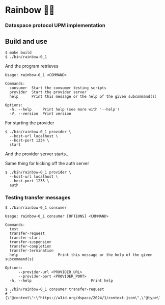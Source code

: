 # Rainbow 🌈🌈

### Dataspace protocol UPM implementation

## Build and use

```shell
$ make build
$ ./bin/rainbow-0_1
```

And the program retrieves

```shell
Usage: rainbow-0_1 <COMMAND>

Commands:
  consumer  Start the consumer testing scripts
  provider  Start the provider server
  help      Print this message or the help of the given subcommand(s)

Options:
  -h, --help     Print help (see more with '--help')
  -V, --version  Print version
```

For starting the provider

````shell
$ ./bin/rainbow-0_1 provider \
  --host-url localhost \
  --host-port 1234 \
  start
````

And the provider server starts...

Same thing for kicking off the auth server

````shell
$ ./bin/rainbow-0_1 provider \
  --host-url localhost \
  --host-port 1235 \
  auth
````

### Testing transfer messages

````shell
$ ./bin/rainbow-0_1 consumer

Usage: rainbow-0_1 consumer [OPTIONS] <COMMAND>

Commands:
  test                  
  transfer-request      
  transfer-start        
  transfer-suspension   
  transfer-completion   
  transfer-termination  
  help                  Print this message or the help of the given subcommand(s)

Options:
      --provider-url <PROVIDER_URL>    
      --provider-port <PROVIDER_PORT>  
  -h, --help                           Print help
````

````shell
$ ./bin/rainbow-0_1 consumer transfer-request
# "{\"@context\":\"https://w3id.org/dspace/2024/1/context.json\",\"@type\":\"dspace:TransferProcess\",\"dspace:providerPid\":\"123\",\"dspace:consumerPid\":\"123\",\"dspace:state\":\"dspace:REQUESTED\"}" 
````

